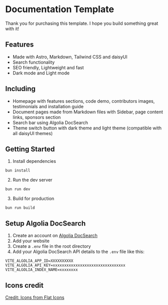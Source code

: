 # Documentation Template

Thank you for purchasing this template. I hope you build something great with it!

## Features

- Made with Astro, Markdown, Tailwind CSS and daisyUI
- Search functionality
- SEO friendly, Lightweight and fast
- Dark mode and Light mode

## Including

- Homepage with features sections, code demo, contributors images, testimonials and installation guide
- Document pages made from Markdown files with Sidebar, page content links, sponsors section
- Search bar using Algolia DocSearch
- Theme switch button with dark theme and light theme (compatible with all daisyUI themes)

## Getting Started

1. Install dependencies

```
bun install
```

2. Run the dev server

```
bun run dev
```

3. Build for production

```
bun run build
```

## Setup Algolia DocSearch

1. Create an account on [Algolia DocSearch](https://docsearch.algolia.com/)
2. Add your website
3. Create a `.env` file in the root directory
4. Add your Algolia DocSearch API details to the `.env` file like this:

```
VITE_ALGOLIA_APP_ID=XXXXXXXXXX
VITE_ALGOLIA_API_KEY=xxxxxxxxxxxxxxxxxxxxxxxxxxxxxxxx
VITE_ALGOLIA_INDEX_NAME=xxxxxxxx
```

## Icons credit

[Credit: Icons from Flat Icons](https://www.flaticon.com/free-icons)
